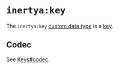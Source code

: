 # `inertya:key`

The `inertya:key` [custom data type] is a [key].

[custom data type]: ../../features/custom-data.md
[key]: ../../keys.md


## Codec

See [Keys#codec](../../keys.md#codec).
